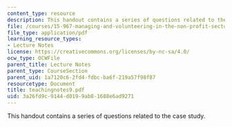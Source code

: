 ```yaml
---
content_type: resource
description: This handout contains a series of questions related to the case study.
file: /courses/15-967-managing-and-volunteering-in-the-non-profit-sector-spring-2005/3a26fd9c9144d0199ab81688e6ad9271_teachingnotes9.pdf
file_type: application/pdf
learning_resource_types:
- Lecture Notes
license: https://creativecommons.org/licenses/by-nc-sa/4.0/
ocw_type: OCWFile
parent_title: Lecture Notes
parent_type: CourseSection
parent_uid: 1a7120c6-2fd4-fdbc-ba6f-219a57f98f87
resourcetype: Document
title: teachingnotes9.pdf
uid: 3a26fd9c-9144-d019-9ab8-1688e6ad9271
---
```

This handout contains a series of questions related to the case study.